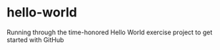 # hello-world
Running through the  time-honored Hello World exercise project to get started with GitHub
